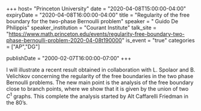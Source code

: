 +++
  host= "Princeton University"
  date = "2020-04-08T15:00:00-04:00"
  expiryDate = "2020-04-08T16:00:00-04:00"
  title = "Regularity of the free boundary for the two-phase Bernoulli problem"
  speaker = " Guido De Philippis"
  speaker_institution = "Courant Institute"
  talk_site = "https://www.math.princeton.edu/events/regularity-free-boundary-two-phase-bernoulli-problem-2020-04-08t190000"
  is_event = "true"
  categories = ["AP","DG"]

  publishDate = "2000-02-07T16:00:00-07:00"
+++

I will illustrate  a recent result obtained in collaboration with  L. Spolaor and B. Velichkov  concerning the regularity of the free boundaries in the two phase Bernoulli problems. The new main point is the analysis of the free boundary close to branch points, where we show that it is given by the union of two $C ^ 1$ graphs. This complete the analysis started by Alt Caffarelli Friedman in the 80’s.